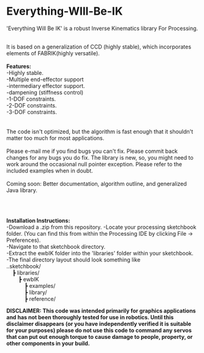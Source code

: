 # Everything-WIll-Be-IK
'Everything Will Be IK' is a robust Inverse Kinematics library For Processing. 
</br></br>

It is based on a generalization of CCD (highly stable), which incorporates elements of FABRIK(highly versatile). 
</br></br>
<b>Features:</b></br>
-Highly stable.</br>
-Multiple end-effector support</br>
-intermediary effector support.</br>
-dampening (stiffness control)</br>
-1-DOF constraints.</br>
-2-DOF constraints. </br>
-3-DOF constraints.</br>
</br>
</br>
The code isn't optimized, but the algorithm is fast enough that it shouldn't matter too much for most applications. 
</br>
</br>
Please e-mail me if you find bugs you can't fix. Please commit back changes for any bugs you do fix. 
The library is new, so, you might need to work around the occasional null pointer exception.
Please refer to the included examples when in doubt.
</br>
</br>
Coming soon: Better documentation, algorithm outline, and generalized Java library. 

<br></br>

<b>Installation Instructions:</b></br>
-Download a .zip from this repository. 
-Locate your processing sketchbook folder. (You can find this from within the Processing IDE by clicking File -> Preferences). </br>
-Navigate to that sketchbook directory.<br>
-Extract the ewbIK folder into the 'libraries' folder within your sketchbook.<br>
-The final directory layout should look something like<br>
..sketchbook/<br>
&nbsp;&nbsp;&nbsp;&nbsp;┣ libraries/<br>
&nbsp;&nbsp;&nbsp;&nbsp;&nbsp;&nbsp;&nbsp;&nbsp;┣ ewbIK</br>
&nbsp;&nbsp;&nbsp;&nbsp;&nbsp;&nbsp;&nbsp;&nbsp;&nbsp;&nbsp;&nbsp;&nbsp;┣ examples/<br>
&nbsp;&nbsp;&nbsp;&nbsp;&nbsp;&nbsp;&nbsp;&nbsp;&nbsp;&nbsp;&nbsp;&nbsp;┣ library/</br>
&nbsp;&nbsp;&nbsp;&nbsp;&nbsp;&nbsp;&nbsp;&nbsp;&nbsp;&nbsp;&nbsp;&nbsp;┣ reference/</br>

<b>DISCLAIMER: This code was intended primarily for graphics applications and has not been thoroughly tested for use in robotics. Until this disclaimer disappears (or you have independently verified it is suitable for your purposes) please do not use this code to command any servos that can put out enough torque to cause damage to people, property, or other components in your build.</b>







